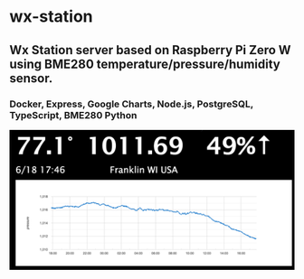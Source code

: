 # wx-station
## Wx Station server based on Raspberry Pi Zero W using BME280 temperature/pressure/humidity sensor.
### Docker, Express, Google Charts, Node.js, PostgreSQL, TypeScript, BME280 Python
  ![Alt text](screen-shot.png?raw=true "Wx Station")
